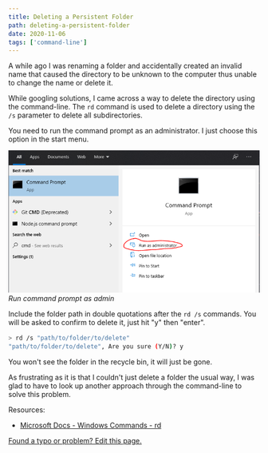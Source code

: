 ```yaml
---
title: Deleting a Persistent Folder
path: deleting-a-persistent-folder
date: 2020-11-06
tags: ['command-line']
---
```


A while ago I was renaming a folder and accidentally created an invalid name that caused the directory to be unknown to the computer thus unable to change the name or delete it.

While googling solutions, I came across a way to delete the directory using the command-line. The `rd` command is used to delete a directory using the `/s` parameter to delete all subdirectories.

You need to run the command prompt as an administrator. I just choose this option in the start menu.

![Run command prompt as admin](./images/2020-11-06/cmd-admin.png)
_Run command prompt as admin_

Include the folder path in double quotations after the `rd /s` commands. You will be asked to confirm to delete it, just hit "y" then "enter".

```bash
> rd /s "path/to/folder/to/delete"
"path/to/folder/to/delete", Are you sure (Y/N)? y
```

You won't see the folder in the recycle bin, it will just be gone.

As frustrating as it is that I couldn't just delete a folder the usual way, I was glad to have to look up another approach through the command-line to solve this problem.

Resources:

- [Microsoft Docs - Windows Commands - rd](https://docs.microsoft.com/en-us/windows-server/administration/windows-commands/rd)

[Found a typo or problem? Edit this page.]()
